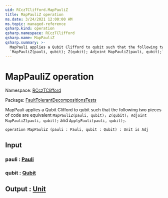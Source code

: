 ```yaml
---
uid: RCczTClifford.MapPauliZ
title: MapPauliZ operation
ms.date: 3/24/2021 12:00:00 AM
ms.topic: managed-reference
qsharp.kind: operation
qsharp.namespace: RCczTClifford
qsharp.name: MapPauliZ
qsharp.summary: >-
  MapPauli applies a Qubit Clifford to qubit such that the following two pieces of code are equivalent
  `MapPauliZ(pauli, qubit); Z(qubit); Adjoint MapPauliZ(pauli, qubit);` and `ApplyPauli(pauli, qubit);`.
---
```


# MapPauliZ operation

Namespace: [RCczTClifford](xref:RCczTClifford)

Package: [FaultTolerantDecompositionsTests](https://nuget.org/packages/FaultTolerantDecompositionsTests)


MapPauli applies a Qubit Clifford to qubit such that the following two pieces of code are equivalent`MapPauliZ(pauli, qubit); Z(qubit); Adjoint MapPauliZ(pauli, qubit);` and `ApplyPauli(pauli, qubit);`.

```qsharp
operation MapPauliZ (pauli : Pauli, qubit : Qubit) : Unit is Adj
```


## Input

### pauli : [Pauli](xref:microsoft.quantum.lang-ref.pauli)




### qubit : [Qubit](xref:microsoft.quantum.lang-ref.qubit)





## Output : [Unit](xref:microsoft.quantum.lang-ref.unit)

